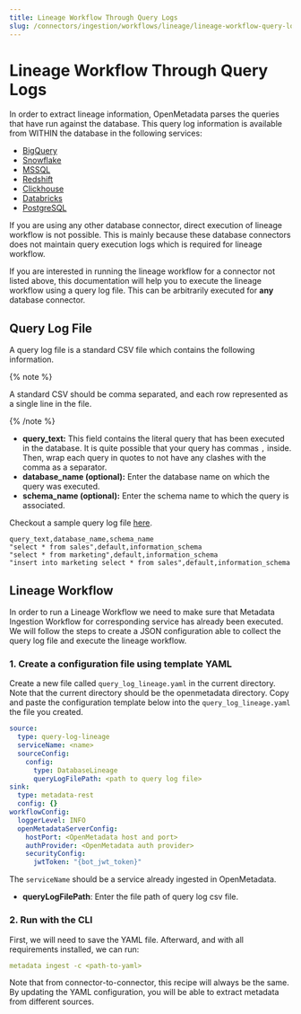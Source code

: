 ```yaml
---
title: Lineage Workflow Through Query Logs
slug: /connectors/ingestion/workflows/lineage/lineage-workflow-query-logs
---
```


# Lineage Workflow Through Query Logs

In order to extract lineage information, OpenMetadata parses the queries that have run against the database. This query
log information is available from WITHIN the database in the following services:

- [BigQuery](/connectors/database/bigquery)
- [Snowflake](/connectors/database/snowflake)
- [MSSQL](/connectors/database/mssql)
- [Redshift](/connectors/database/redshift)
- [Clickhouse](/connectors/database/clickhouse)
- [Databricks](/connectors/database/databricks)
- [PostgreSQL](/connectors/database/postgres)

If you are using any other database connector, direct execution of lineage workflow is not possible. 
This is mainly because these database connectors does not maintain query execution logs which is required for lineage workflow. 

If you are interested in running the lineage workflow for a connector not listed above, this documentation will help
you to execute the lineage workflow using a query log file. This can be arbitrarily executed for **any** database connector.

## Query Log File

A query log file is a standard CSV file which contains the following information.

{% note %}

A standard CSV should be comma separated, and each row represented as a single line in the file.

{% /note %}

- **query_text:** This field contains the literal query that has been executed in the database. It is quite possible
    that your query has commas `,` inside. Then, wrap each query in quotes to not have any clashes
    with the comma as a separator.
- **database_name (optional):** Enter the database name on which the query was executed.
- **schema_name (optional):** Enter the schema name to which the query is associated.

Checkout a sample query log file [here](https://github.com/open-metadata/OpenMetadata/blob/main/ingestion/examples/sample_data/glue/query_log.csv).

```csv
query_text,database_name,schema_name
"select * from sales",default,information_schema
"select * from marketing",default,information_schema
"insert into marketing select * from sales",default,information_schema
```

## Lineage Workflow
In order to run a Lineage Workflow we need to make sure that Metadata Ingestion Workflow for corresponding service has already been executed. We will follow the steps to create a JSON configuration able to collect the query log file and execute the lineage workflow.

### 1. Create a configuration file using template YAML

Create a new file called `query_log_lineage.yaml` in the current directory. Note that the current directory should be the openmetadata directory.
Copy and paste the configuration template below into the `query_log_lineage.yaml` the file you created. 

```yaml
source:
  type: query-log-lineage
  serviceName: <name>
  sourceConfig:
    config:
      type: DatabaseLineage
      queryLogFilePath: <path to query log file>
sink:
  type: metadata-rest
  config: {}
workflowConfig:
  loggerLevel: INFO
  openMetadataServerConfig:
    hostPort: <OpenMetadata host and port>
    authProvider: <OpenMetadata auth provider>
    securityConfig:
      jwtToken: "{bot_jwt_token}"
```

The `serviceName` should be a service already ingested in OpenMetadata.
- **queryLogFilePath**: Enter the file path of query log csv file.

### 2. Run with the CLI

First, we will need to save the YAML file. Afterward, and with all requirements installed, we can run:

```yaml
metadata ingest -c <path-to-yaml>
```

Note that from connector-to-connector, this recipe will always be the same. By updating the YAML configuration, you will be able to extract metadata from different sources.

